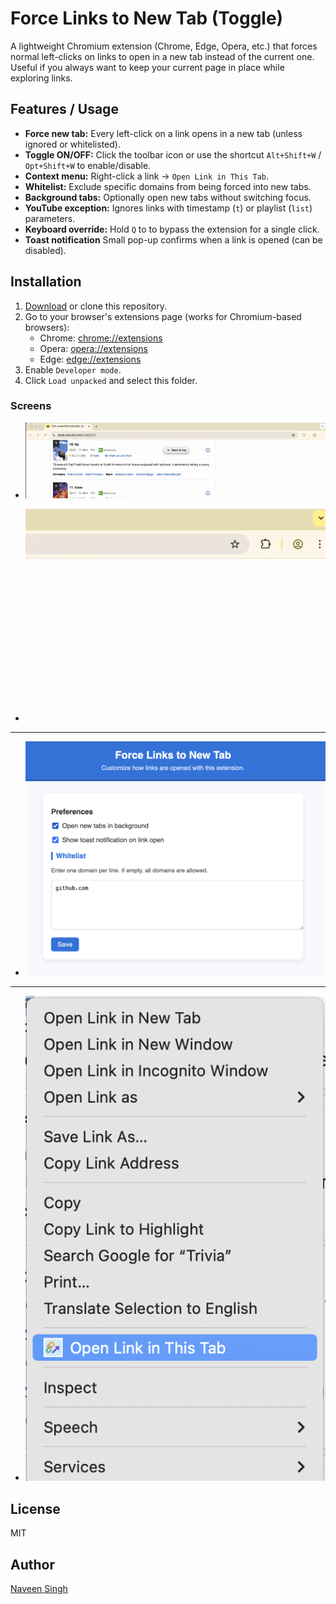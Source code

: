 # Force Links to New Tab (Toggle)
A lightweight Chromium extension (Chrome, Edge, Opera, etc.) that forces normal left-clicks on links to open in a new tab instead of the current one.
Useful if you always want to keep your current page in place while exploring links.

## Features / Usage

- **Force new tab:** Every left-click on a link opens in a new tab (unless ignored or whitelisted).
- **Toggle ON/OFF:** Click the toolbar icon or use the shortcut `Alt+Shift+W` / `Opt+Shift+W` to enable/disable.
- **Context menu:** Right-click a link → `Open Link in This Tab`.
- **Whitelist:** Exclude specific domains from being forced into new tabs.
- **Background tabs:** Optionally open new tabs without switching focus.
- **YouTube exception:** Ignores links with timestamp (`t`) or playlist (`list`) parameters.
- **Keyboard override:** Hold `Q` to to bypass the extension for a single click.
- **Toast notification** Small pop-up confirms when a link is opened (can be disabled).

## Installation

1. [Download](https://github.com/snghnaveen/force-new-tab/archive/refs/heads/main.zip) or clone this repository.
2. Go to your browser's extensions page (works for Chromium-based browsers):
    - Chrome: [chrome://extensions](chrome://extensions)
    - Opera: [opera://extensions](opera://extensions)
    - Edge: [edge://extensions](edge://extensions)
3. Enable `Developer mode`.
4. Click `Load unpacked` and select this folder.

### Screens
- ![alt text](screens/demo.gif)

- ![alt text](screens/toogle.gif)
---
- ![alt text](screens/option.png)
---
- ![alt text](screens/context.png)


## License

MIT

## Author

[Naveen Singh](https://github.com/snghnaveen)